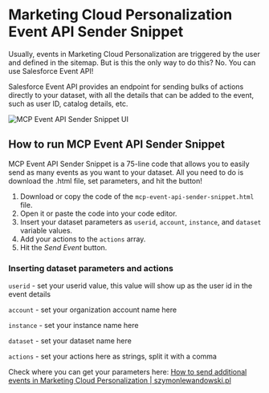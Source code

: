 # Marketing Cloud Personalization Event API Sender Snippet

Usually, events in Marketing Cloud Personalization are triggered by the user and defined in the sitemap. But is this the only way to do this? No. You can use Salesforce Event API!

Salesforce Event API provides an endpoint for sending bulks of actions directly to your dataset, with all the details that can be added to the event, such as user ID, catalog details, etc.

![MCP Event API Sender Snippet UI](https://www.szymonlewandowski.pl/static/images/articles/marketing-cloud-personalization-send-events-using-sendevent-or-api/mcp-event-api-sender-snippet-ui.jpg)

## How to run MCP Event API Sender Snippet

MCP Event API Sender Snippet is a 75-line code that allows you to easily send as many events as you want to your dataset. All you need to do is download the .html file, set parameters, and hit the button!

1. Download or copy the code of the `mcp-event-api-sender-snippet.html` file.
2. Open it or paste the code into your code editor.
3. Insert your dataset parameters as `userid`, `account`, `instance`, and `dataset` variable values.
4. Add your actions to the `actions` array.
5. Hit the *Send Event* button.

### Inserting dataset parameters and actions

`userid` - set your userid value, this value will show up as the user id in the event details

`account` - set your organization account name here

`instance` - set your instance name here

`dataset` - set your dataset name here

`actions` - set your actions here as strings, split it with a comma

Check where you can get your parameters here: [How to send additional events in Marketing Cloud Personalization | szymonlewandowski.pl](https://www.szymonlewandowski.pl/blog/marketing-cloud-personalization-send-events-using-sendevent-or-api)
